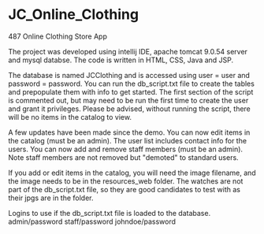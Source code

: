 # JC_Online_Clothing
487 Online Clothing Store App

The project was developed using intellij IDE, apache tomcat 9.0.54 server and mysql databse. The code is written in HTML, CSS, Java and JSP.

The database is named JCClothing and is accessed using user = user and password = password. You can run the db_script.txt file
to create the tables and prepopulate them with info to get started. The first section of the script is commented out, but may need to be run the first time to create the user and grant it privileges. Please be advised, without running the script, there will be no items in the catalog to view. 

A few updates have been made since the demo. You can now edit items in the catalog (must be an admin). The user list includes contact info for the users. You can now add and remove staff members (must be an admin). Note staff members are not removed but "demoted" to standard users. 

If you add or edit items in the catalog, you will need the image filename, and the image needs to be in the resources_web folder. The watches are not part of the db_script.txt file, so they are good candidates to test with as their jpgs are in the folder. 

Logins to use if the db_script.txt file is loaded to the database.
admin/password
staff/password
johndoe/password

